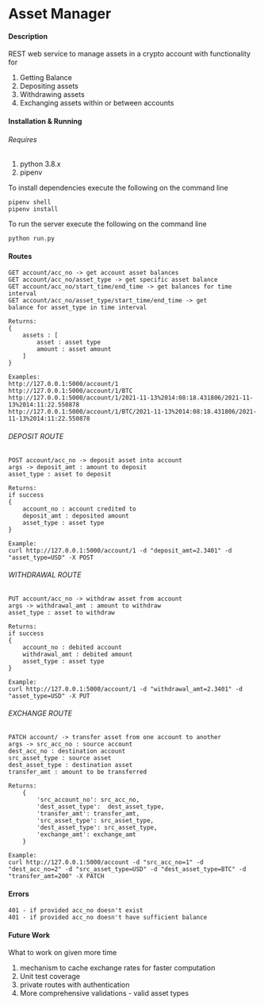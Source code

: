 # Asset Manager

#### Description

REST web service to manage assets in a crypto account
with functionality for

1. Getting Balance
2. Depositing assets
3. Withdrawing assets
4. Exchanging assets within or between accounts

#### Installation & Running

###### Requires

1. python 3.8.x
2. pipenv

To install dependencies execute the following on the command line

    pipenv shell
    pipenv install

To run the server execute the following on the command line

    python run.py

#### Routes

    GET account/acc_no -> get account asset balances
    GET account/acc_no/asset_type -> get specific asset balance
    GET account/acc_no/start_time/end_time -> get balances for time interval
    GET account/acc_no/asset_type/start_time/end_time -> get
    balance for asset_type in time interval

    Returns:
    {
        assets : [
            asset : asset type
            amount : asset amount
        ]
    }

    Examples:
    http://127.0.0.1:5000/account/1
    http://127.0.0.1:5000/account/1/BTC
    http://127.0.0.1:5000/account/1/2021-11-13%2014:08:18.431806/2021-11-13%2014:11:22.550878
    http://127.0.0.1:5000/account/1/BTC/2021-11-13%2014:08:18.431806/2021-11-13%2014:11:22.550878

###### DEPOSIT ROUTE

    POST account/acc_no -> deposit asset into account
    args -> deposit_amt : amount to deposit
    asset_type : asset to deposit

    Returns:
    if success
    {
        account_no : account credited to
        deposit_amt : deposited amount
        asset_type : asset type
    }

    Example:
    curl http://127.0.0.1:5000/account/1 -d "deposit_amt=2.3401" -d "asset_type=USD" -X POST

###### WITHDRAWAL ROUTE

    PUT account/acc_no -> withdraw asset from account
    args -> withdrawal_amt : amount to withdraw
    asset_type : asset to withdraw

    Returns:
    if success
    {
        account_no : debited account
        withdrawal_amt : debited amount
        asset_type : asset type
    }

    Example:
    curl http://127.0.0.1:5000/account/1 -d "withdrawal_amt=2.3401" -d "asset_type=USD" -X PUT

###### EXCHANGE ROUTE

    PATCH account/ -> transfer asset from one account to another
    args -> src_acc_no : source account
    dest_acc_no : destination account
    src_asset_type : source asset
    dest_asset_type : destination asset
    transfer_amt : amount to be transferred

    Returns:
        {
            'src_account_no': src_acc_no,
            'dest_asset_type':  dest_asset_type,
            'transfer_amt': transfer_amt,
            'src_asset_type': src_asset_type,
            'dest_asset_type': src_asset_type,
            'exchange_amt': exchange_amt
        }

    Example:
    curl http://127.0.0.1:5000/account -d "src_acc_no=1" -d "dest_acc_no=2" -d "src_asset_type=USD" -d "dest_asset_type=BTC" -d "transfer_amt=200" -X PATCH

#### Errors

    401 - if provided acc_no doesn't exist
    401 - if provided acc_no doesn't have sufficient balance

#### Future Work

What to work on given more time

1. mechanism to cache exchange rates for faster computation
2. Unit test coverage
3. private routes with authentication
4. More comprehensive validations - valid asset types
